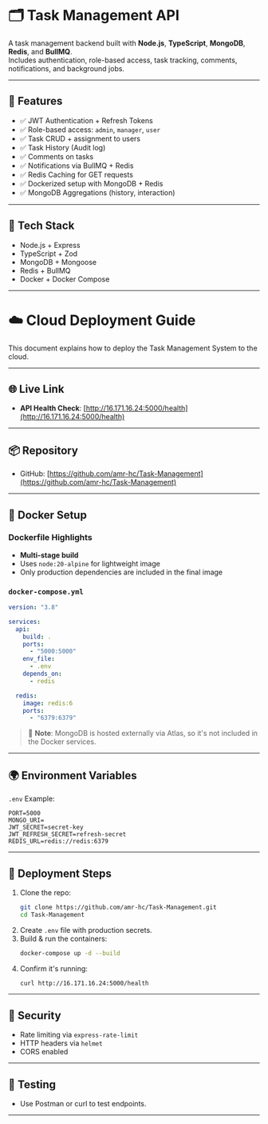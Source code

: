 # 🗂️ Task Management API

A task management backend built with **Node.js**, **TypeScript**, **MongoDB**, **Redis**, and **BullMQ**.  
Includes authentication, role-based access, task tracking, comments, notifications, and background jobs.

---

## 🚀 Features

- ✅ JWT Authentication + Refresh Tokens
- ✅ Role-based access: `admin`, `manager`, `user`
- ✅ Task CRUD + assignment to users
- ✅ Task History (Audit log)
- ✅ Comments on tasks
- ✅ Notifications via BullMQ + Redis
- ✅ Redis Caching for GET requests
- ✅ Dockerized setup with MongoDB + Redis
- ✅ MongoDB Aggregations (history, interaction)

---

## 🧠 Tech Stack

- Node.js + Express
- TypeScript + Zod
- MongoDB + Mongoose
- Redis + BullMQ
- Docker + Docker Compose

---

# ☁️ Cloud Deployment Guide

This document explains how to deploy the Task Management System to the cloud.

---

## 🌐 Live Link

- **API Health Check**: [http://16.171.16.24:5000/health](http://16.171.16.24:5000/health)

---

## 📦 Repository

- GitHub: [https://github.com/amr-hc/Task-Management](https://github.com/amr-hc/Task-Management)

---

## 🐳 Docker Setup

### Dockerfile Highlights

- **Multi-stage build**
- Uses `node:20-alpine` for lightweight image
- Only production dependencies are included in the final image

### `docker-compose.yml`

```yaml
version: "3.8"

services:
  api:
    build: .
    ports:
      - "5000:5000"
    env_file:
      - .env
    depends_on:
      - redis

  redis:
    image: redis:6
    ports:
      - "6379:6379"
```

> 🧠 **Note**: MongoDB is hosted externally via Atlas, so it's not included in the Docker services.

---

## 🌍 Environment Variables

`.env` Example:

```
PORT=5000
MONGO_URI=
JWT_SECRET=secret-key
JWT_REFRESH_SECRET=refresh-secret
REDIS_URL=redis://redis:6379
```

---

## 🚀 Deployment Steps

1. Clone the repo:
   ```bash
   git clone https://github.com/amr-hc/Task-Management.git
   cd Task-Management
   ```
2. Create `.env` file with production secrets.
3. Build & run the containers:
   ```bash
   docker-compose up -d --build
   ```
4. Confirm it's running:
   ```bash
   curl http://16.171.16.24:5000/health
   ```

---

## 🔐 Security

- Rate limiting via `express-rate-limit`
- HTTP headers via `helmet`
- CORS enabled

---

## 🧪 Testing

- Use Postman or curl to test endpoints.

---

